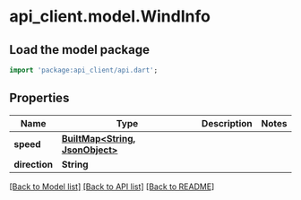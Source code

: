 # api_client.model.WindInfo

## Load the model package
```dart
import 'package:api_client/api.dart';
```

## Properties
Name | Type | Description | Notes
------------ | ------------- | ------------- | -------------
**speed** | [**BuiltMap&lt;String, JsonObject&gt;**](JsonObject.md) |  | 
**direction** | **String** |  | 

[[Back to Model list]](../README.md#documentation-for-models) [[Back to API list]](../README.md#documentation-for-api-endpoints) [[Back to README]](../README.md)


